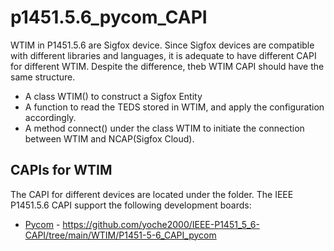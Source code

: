 # p1451.5.6_pycom_CAPI

WTIM in P1451.5.6 are Sigfox device. Since Sigfox devices are compatible with different libraries and languages, it is adequate to have different CAPI for different WTIM. Despite the difference, theb WTIM CAPI should have the same structure. 
* A class WTIM() to construct a Sigfox Entity
* A function to read the TEDS stored in WTIM, and apply the configuration accordingly.
* A method connect() under the class WTIM to initiate the connection between WTIM and NCAP(Sigfox Cloud).

## CAPIs for WTIM
The CAPI for different devices are located under the folder. The IEEE P1451.5.6 CAPI support the following development boards:
* [Pycom](https://pycom.io/) - https://github.com/yoche2000/IEEE-P1451_5_6-CAPI/tree/main/WTIM/P1451-5-6_CAPI_pycom

